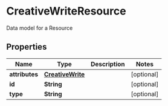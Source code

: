 

# CreativeWriteResource

Data model for a Resource

## Properties

| Name | Type | Description | Notes |
|------------ | ------------- | ------------- | -------------|
|**attributes** | [**CreativeWrite**](CreativeWrite.md) |  |  [optional] |
|**id** | **String** |  |  [optional] |
|**type** | **String** |  |  [optional] |



